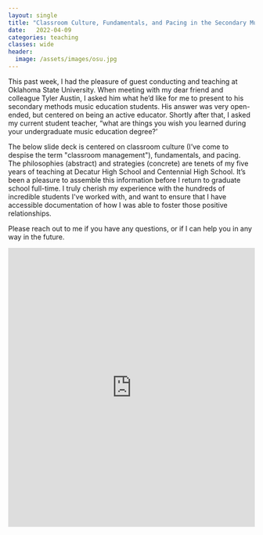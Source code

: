 ```yaml
---
layout: single
title: "Classroom Culture, Fundamentals, and Pacing in the Secondary Music Classroom"
date:   2022-04-09
categories: teaching
classes: wide
header:
  image: /assets/images/osu.jpg
---
```

This past week, I had the pleasure of guest conducting and teaching at Oklahoma State University. When meeting with my dear friend and colleague Tyler Austin, I asked him what he’d like for me to present to his secondary methods music education students. His answer was very open-ended, but centered on being an active educator. Shortly after that, I asked my current student teacher, “what are things you wish you learned during your undergraduate music education degree?’

The below slide deck is centered on classroom culture (I’ve come to despise the term "classroom management"), fundamentals, and pacing. The philosophies (abstract) and strategies (concrete) are tenets of my five years of teaching at Decatur High School and Centennial High School. It’s been a pleasure to assemble this information before I return to graduate school full-time. I truly cherish my experience with the hundreds of incredible students I've worked with, and want to ensure that I have accessible documentation of how I was able to foster those positive relationships.

Please reach out to me if you have any questions, or if I can help you in any way in the future.

<style>
.responsive-wrap iframe{ max-width: 100%;}
</style>
<div class="responsive-wrap">
  <iframe src="https://docs.google.com/presentation/d/15lzbe-nGGt82OsKFSIAkBSgMqAP3zz4qLcZr8Gle348/embed?start=false&loop=false&delayms=3000" frameborder="0" width="960" height="569" allowfullscreen="true" mozallowfullscreen="true" webkitallowfullscreen="true"></iframe>
</div>
